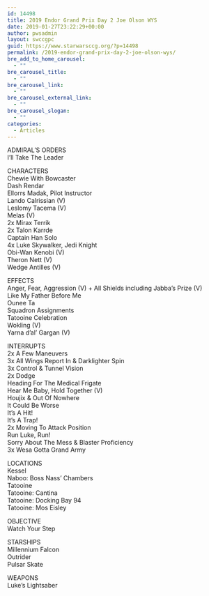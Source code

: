 ```yaml
---
id: 14498
title: 2019 Endor Grand Prix Day 2 Joe Olson WYS
date: 2019-01-27T23:22:29+00:00
author: pwsadmin
layout: swccgpc
guid: https://www.starwarsccg.org/?p=14498
permalink: /2019-endor-grand-prix-day-2-joe-olson-wys/
bre_add_to_home_carousel:
  - ""
bre_carousel_title:
  - ""
bre_carousel_link:
  - ""
bre_carousel_external_link:
  - ""
bre_carousel_slogan:
  - ""
categories:
  - Articles
---
```

  


ADMIRAL&#8217;S ORDERS  
I&#8217;ll Take The Leader

CHARACTERS  
Chewie With Bowcaster  
Dash Rendar  
Ellorrs Madak, Pilot Instructor  
Lando Calrissian (V)  
Leslomy Tacema (V)  
Melas (V)  
2x Mirax Terrik  
2x Talon Karrde  
Captain Han Solo  
4x Luke Skywalker, Jedi Knight  
Obi-Wan Kenobi (V)  
Theron Nett (V)  
Wedge Antilles (V)

EFFECTS  
Anger, Fear, Aggression (V) + All Shields including Jabba&#8217;s Prize (V)  
Like My Father Before Me  
Ounee Ta  
Squadron Assignments  
Tatooine Celebration  
Wokling (V)  
Yarna d&#8217;al&#8217; Gargan (V)

INTERRUPTS  
2x A Few Maneuvers  
3x All Wings Report In & Darklighter Spin  
3x Control & Tunnel Vision  
2x Dodge  
Heading For The Medical Frigate  
Hear Me Baby, Hold Together (V)  
Houjix & Out Of Nowhere  
It Could Be Worse  
It&#8217;s A Hit!  
It&#8217;s A Trap!  
2x Moving To Attack Position  
Run Luke, Run!  
Sorry About The Mess & Blaster Proficiency  
3x Wesa Gotta Grand Army

LOCATIONS  
Kessel  
Naboo: Boss Nass&#8217; Chambers  
Tatooine  
Tatooine: Cantina  
Tatooine: Docking Bay 94  
Tatooine: Mos Eisley

OBJECTIVE  
Watch Your Step

STARSHIPS  
Millennium Falcon  
Outrider  
Pulsar Skate

WEAPONS  
Luke&#8217;s Lightsaber